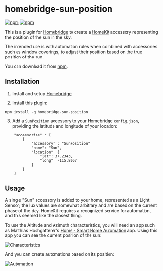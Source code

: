 # homebridge-sun-position
[![npm](https://img.shields.io/npm/v/homebridge-sun-position.svg)](https://www.npmjs.com/package/homebridge-sun-position)
[![npm](https://img.shields.io/npm/dt/homebridge-sun-position.svg)](https://www.npmjs.com/package/homebridge-sun-position)

This is a plugin for [Homebridge](https://github.com/nfarina/homebridge) to create a [HomeKit](https://www.apple.com/uk/ios/home/) accessory representing the position of the sun in the sky.

The intended use is with automation rules when combined with accessories such as window coverings, to adjust their position based on the true position of the sun.

You can download it from [npm](https://www.npmjs.com/package/homebridge-sun-position).

## Installation

1. Install and setup [Homebridge](https://github.com/nfarina/homebridge).

2. Install this plugin:
```
npm install -g homebridge-sun-position
```
3. Add a `SunPosition` accessory to your Homebridge `config.json`, providing the latitude and longitude of your location:

```
    "accessories" : [
        {   
            "accessory" : "SunPosition",
            "name": "Sun",
            "location": {
            	"lat": 37.2343,
            	"long"  -115.8067
            }
        }
    ]
```

## Usage

A single "Sun" accessory is added to your home, represented as a Light Sensor; the lux values are somewhat arbitrary and are based on the current phase of the day. HomeKit requires a recognized service for automation, and this seemed like the closest thing.

To use the Altitude and Azimuth characteristics, you will need an app such as Matthias Hochgatterer's [Home - Smart Home Automation](https://itunes.apple.com/us/app/home-smart-home-automation/id995994352?mt=8) app. Using this app you can see the current position of the sun:

![Characteristics](https://i.imgur.com/lRAdM0S.png)

And you can create automations based on its position:

![Automation](https://i.imgur.com/ZHUVaKQ.png)
